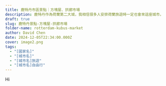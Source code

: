 ```yaml
---
title: 鹿特丹市區景點｜方塊屋、拱廊市場
description: 鹿特丹作為荷蘭第二大城，我相信很多人安排荷蘭旅遊時一定也會來這座城市，其中一個會讓人愛上鹿特丹的原因就是這裡的建築。二戰重生後的鹿特丹，靠著當地建築師的巧手與前衛創新的思維，打造出了非常不荷蘭的鹿特丹，也為鹿特丹注入了一股未來新氣息。以下介紹鹿特丹市區最受歡迎的市區景點之一方塊屋及拱廊市場，有來鹿特丹的話千萬不要錯過！
draft: true
slug: 鹿特丹景點-方塊屋-拱廊市場
folder-name: rotterdam-kubus-market
author: David Chen
date: 2024-12-05T22:34:00.000Z
cover: image2.png
tags:
  - "[國家名]"
  - "[城市名]"
  - "[城市名]旅遊"
  - "[城市名]自由行"
---
```

Hi
